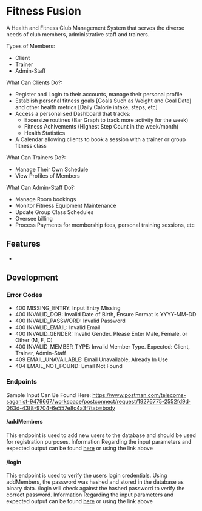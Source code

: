 ﻿# Fitness Fusion
A Health and Fitness Club Management System that serves the diverse needs of club members, administrative staff and trainers.

Types of Members:
- Client
- Trainer
- Admin-Staff

What Can Clients Do?:
- Register and Login to their accounts, manage their personal profile
- Establish personal fitness goals [Goals Such as Weight and Goal Date] and other health metrics [Daily Calorie intake, steps, etc]
- Access a personalised Dashboard that tracks:
    - Excersize routines (Bar Graph to track more activity for the week)
    - Fitness Achivements (Highest Step Count in the week/month)
    - Health Statistics
- A Calendar allowing clients to book a session with a trainer or group fitness class


What Can Trainers Do?:
- Manage Their Own Schedule
- View Profiles of Members

What Can Admin-Staff Do?:
- Manage Room bookings
- Monitor Fitness Equipment Maintenance
- Update Group Class Schedules
- Oversee billing
- Process Payments for membership fees, personal training sessions, etc 


## Features

- 


## Development

### Error Codes
- 400 MISSING_ENTRY: Input Entry Missing
- 400 INVALID_DOB: Invalid Date of Birth, Ensure Format is YYYY-MM-DD
- 400 INVALID_PASSWORD: Invalid Password
- 400 INVALID_EMAIL: Invalid Email
- 400 INVALID_GENDER: Invalid Gender. Please Enter Male, Female, or Other (M, F, O)
- 400 INVALID_MEMBER_TYPE: Invalid Member Type. Expected: Client, Trainer, Admin-Staff
- 409 EMAIL_UNAVAILABLE: Email Unavailable, Already In Use
- 404 EMAIL_NOT_FOUND: Email Not Found

### Endpoints
Sample Input Can Be Found Here:
https://www.postman.com/telecoms-saganist-9479667/workspace/postconnect/request/19276775-2552fd9d-063d-43f8-9704-6e557e8c4a3f?tab=body

#### /addMembers
This endpoint is used to add new users to the database and should be used for registration purposes. 
Information Regarding the input parameters and expected output can be found [here](https://www.postman.com/telecoms-saganist-9479667/workspace/postconnect/request/19276775-2552fd9d-063d-43f8-9704-6e557e8c4a3f?tab=body) or using the link above

#### /login
This endpoint is used to verify the users login credentials. Using addMembers, the password was hashed and stored in the database as binary data. /login will check against the hashed password to verify the correct password. Information Regarding the input parameters and expected output can be found [here](https://www.postman.com/telecoms-saganist-9479667/workspace/postconnect/request/19276775-2552fd9d-063d-43f8-9704-6e557e8c4a3f?tab=body) or using the link above